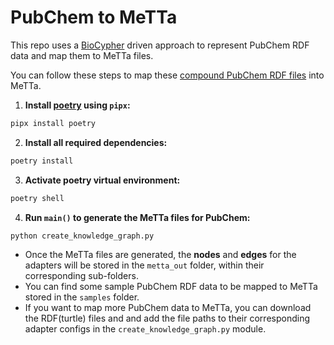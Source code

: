 # PubChem to MeTTa

This repo uses a [BioCypher](https://biocypher.org/) driven approach to represent PubChem RDF data and map them to MeTTa files. 

You can follow these steps to map these [compound PubChem RDF files](https://ftp.ncbi.nlm.nih.gov/pubchem/RDF/compound/general/) into MeTTa.

1. **Install [poetry](https://python-poetry.org/docs/) using `pipx`:**
```bash
pipx install poetry
```
2. **Install all required dependencies:**
```bash
poetry install
```
3. **Activate poetry virtual environment:**
```bash
poetry shell
```
4. **Run `main()` to generate the MeTTa files for PubChem:**
```bash
python create_knowledge_graph.py
```


- Once the MeTTa files are generated, the **nodes** and **edges** for the adapters will be stored in the `metta_out` folder, within their corresponding sub-folders.
- You can find some sample PubChem RDF data to be mapped to MeTTa stored in the `samples` folder. 
- If you want to map more PubChem data to MeTTa, you can download the RDF(turtle) files and and add the file paths to their corresponding adapter configs in the `create_knowledge_graph.py` module.